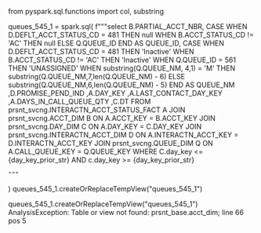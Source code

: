 from pyspark.sql.functions import col, substring

queues_545_1 = spark.sql(
    f"""select
        B.PARTIAL_ACCT_NBR,
        CASE WHEN D.DEFLT_ACCT_STATUS_CD = 481 THEN null 
        WHEN B.ACCT_STATUS_CD  != 'AC'  THEN null 
        ELSE Q.QUEUE_ID END AS QUEUE_ID,
        CASE WHEN D.DEFLT_ACCT_STATUS_CD = 481  THEN 'Inactive'
        WHEN B.ACCT_STATUS_CD != 'AC'  THEN 'Inactive'
        WHEN Q.QUEUE_ID = 561 THEN 'UNASSIGNED'
        WHEN substring(Q.QUEUE_NM, 4,1) = 'M' 
        THEN substring(Q.QUEUE_NM,7,len(Q.QUEUE_NM) - 6) 
        ELSE substring(Q.QUEUE_NM,6,len(Q.QUEUE_NM) - 5) 
        END AS QUEUE_NM
        ,D.PROMISE_PEND_IND
        ,A.DAY_KEY
        ,A.LAST_CONTACT_DAY_KEY
        ,A.DAYS_IN_CALL_QUEUE_QTY
    	,C.DT
        FROM prsnt_svcng.INTERACTN_ACCT_STATUS_FACT A 
            JOIN prsnt_svcng.ACCT_DIM B ON A.ACCT_KEY = B.ACCT_KEY 
            JOIN prsnt_svcng.DAY_DIM C ON A.DAY_KEY = C.DAY_KEY
            JOIN prsnt_svcng.INTERACTN_ACCT_DIM D ON A.INTERACTN_ACCT_KEY = D.INTERACTN_ACCT_KEY 
            JOIN prsnt_svcng.QUEUE_DIM Q ON A.CALL_QUEUE_KEY = Q.QUEUE_KEY
            WHERE C.day_key <= {day_key_prior_str}
                AND c.day_key >= {day_key_prior_str}

    """
)
queues_545_1.createOrReplaceTempView("queues_545_1")


queues_545_1.createOrReplaceTempView("queues_545_1")
AnalysisException: Table or view not found: prsnt_base.acct_dim; line 66 pos 5
